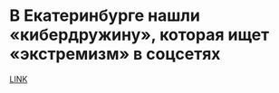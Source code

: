 # В Екатеринбурге нашли «кибердружину», которая ищет «экстремизм» в соцсетях



[LINK](https://varlamov.ru/3069980.html)